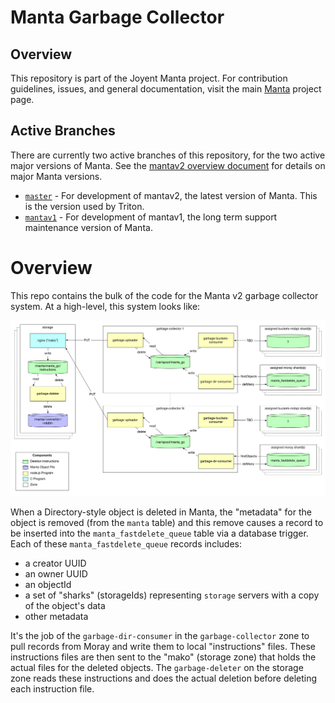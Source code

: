 <!--
    This Source Code Form is subject to the terms of the Mozilla Public
    License, v. 2.0. If a copy of the MPL was not distributed with this
    file, You can obtain one at http://mozilla.org/MPL/2.0/.
-->

<!--
    Copyright 2020 Joyent, Inc.
-->

# Manta Garbage Collector

## Overview

This repository is part of the Joyent Manta project.  For contribution
guidelines, issues, and general documentation, visit the main
[Manta](http://github.com/joyent/manta) project page.

## Active Branches

There are currently two active branches of this repository, for the two
active major versions of Manta. See the [mantav2 overview
document](https://github.com/joyent/manta/blob/master/docs/mantav2.md) for
details on major Manta versions.

- [`master`](../../tree/master/) - For development of mantav2, the latest
  version of Manta. This is the version used by Triton.
- [`mantav1`](../../tree/mantav1/) - For development of mantav1, the long
  term support maintenance version of Manta.

# Overview

This repo contains the bulk of the code for the Manta v2 garbage collector
system. At a high-level, this system looks like:

![GCv2 Overview](img/GCv2-overview.png)

When a Directory-style object is deleted in Manta, the "metadata" for the object is removed
(from the `manta` table) and this remove causes a record to be inserted into the
`manta_fastdelete_queue` table via a database trigger. Each of these
`manta_fastdelete_queue` records includes:

 * a creator UUID
 * an owner UUID
 * an objectId
 * a set of "sharks" (storageIds) representing `storage` servers with a copy of the object's data
 * other metadata

It's the job of the `garbage-dir-consumer` in the `garbage-collector` zone to
pull records from Moray and write them to local "instructions" files. These
instructions files are then sent to the "mako" (storage zone) that holds the
actual files for the deleted objects. The `garbage-deleter` on the storage zone
reads these instructions and does the actual deletion before deleting each
instruction file.

